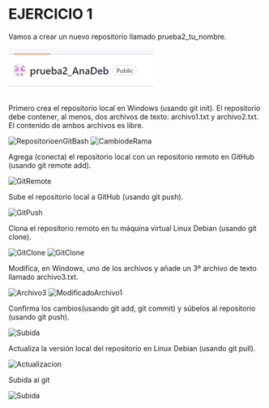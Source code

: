 # EJERCICIO 1

Vamos a crear un nuevo repositorio llamado prueba2_tu_nombre.

![Repositiorioremoto](repositiorio_creado_git.png)


Primero crea el repositorio local en Windows (usando git init).
El repositorio debe contener, al menos, dos archivos de texto: archivo1.txt y archivo2.txt. El contenido de ambos archivos es libre.

![RepositorioenGitBash](img\repositorio_creado.png)
![CambiodeRama](img\cambio_de_rama.png)


Agrega (conecta) el repositorio local con un repositorio remoto en GitHub (usando git remote add).

![GitRemote](img\git_remote.png)

Sube el repositorio local a GitHub (usando git push).

![GitPush](img\git_push.png)

Clona el repositorio remoto en tu máquina virtual Linux Debian (usando git clone).

![GitClone](img\git_clone1.png)
![GitClone](img\git_clone2.png)

Modifica, en Windows, uno de los archivos y añade un 3º archivo de texto llamado archivo3.txt. 

![Archivo3](img\archivo3.png)
![ModificadoArchivo1](img\archivo1_modificado.png)

Confirma los cambios(usando git add, git commit) y súbelos al repositorio (usando git push).

![Subida](img\subida.png)

Actualiza la versión local del repositorio en Linux Debian (usando git pull).

![Actualizacion](img\ultimo.png)

Subida al git

![Subida](img\subida-a-git.png)
